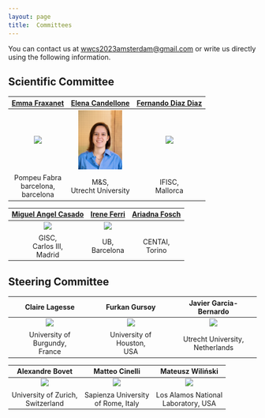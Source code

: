 ```yaml
---
layout: page
title:  Committees
---
```


You can contact us at [wwcs2023amsterdam@gmail.com](mailto:wwcs2023amsterdam@gmail.com) or write us directly using the following information.

## Scientific Committee

|[Emma Fraxanet]()|[Elena Candellone](elenacandellone.github.io)|[Fernando Diaz Diaz]()|
|:-------------------------:|:-------------------------:|:-------------------------:|
|<img src="/assets/image24/committee/emma" height="120px"  />| <img src="/assets/image24/committee/elena.jpeg" height="120px"  />| <img src="/assets/image24/committee/fer" height="120px"  />|
|Pompeu Fabra <br> barcelona, <br> barcelona | M&S, <br> Utrecht University | IFISC,<br>  Mallorca |

|[Miguel Angel Casado]()|[Irene Ferri]()|[Ariadna Fosch]()|
|:-------------------------:|:-------------------------:|:-------------------------:|
|<img src="/assets/image23/committee/jonas.jpg" height="120px"  />| <img src="/assets/image23/committee/karoline.jpg" height="120px"  />|
| GISC, <br> Carlos III,<br>  Madrid | UB, <br>Barcelona | CENTAI, <br> Torino|


## Steering Committee

|Claire Lagesse|Furkan Gursoy|Javier Garcia-Bernardo|
|:-------------------------:|:-------------------------:|:-------------------------:|
|<img src="/assets/image23/committee/SC/claire.jpg" height="120px" /> | <img src="/assets/image23/committee/SC/furkan.jpg" height="120px" /> | <img src="/assets/image23/committee/SC/javier.jpg" height="120px"  /> | 
|University of Burgundy, <br> France|University of Houston, <br> USA|Utrecht University, <br>  Netherlands|

|Alexandre Bovet|Matteo Cinelli|Mateusz Wiliński|
|:-------------------------:|:-------------------------:|:-------------------------:|
|<img src="/assets/image23/committee/SC/alex.jpg" height="120px" /> | <img src="/assets/image23/committee/SC/matteo.jpg" height="120px"/> | <img src="/assets/image23/committee/SC/mateusz.jpg" height="120px"  />|
|University of Zurich, <br> Switzerland| Sapienza University <br> of Rome, Italy | Los Alamos National <br> Laboratory, USA|
